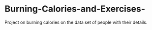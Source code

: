 # Burning-Calories-and-Exercises-
Project on burning calories on the data set of people with their details.
